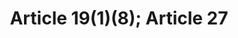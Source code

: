 ---
title: "Article 19(1)(8); Article 27"
draft: false
exceptions:
- info52d
memberstates:
- LV
score: 3
compensation:
- 
remarks: |
 


link: ""
---